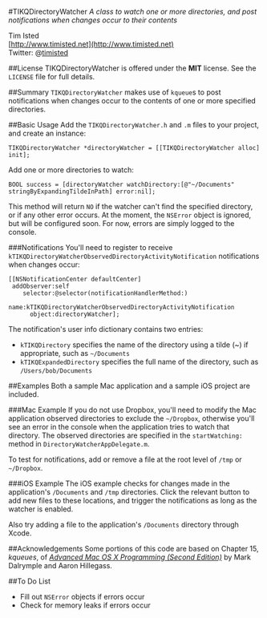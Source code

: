 #TIKQDirectoryWatcher
*A class to watch one or more directories, and post notifications when changes occur to their contents*  

Tim Isted  
[http://www.timisted.net](http://www.timisted.net)  
Twitter: @[timisted](http://twitter.com/timisted)

##License
TIKQDirectoryWatcher is offered under the **MIT** license. See the `LICENSE` file for full details.

##Summary
`TIKQDirectoryWatcher` makes use of `kqueue`s to post notifications when changes occur to the contents of one or more specified directories.

##Basic Usage
Add the `TIKQDirectoryWatcher.h` and `.m` files to your project, and create an instance:

    TIKQDirectoryWatcher *directoryWatcher = [[TIKQDirectoryWatcher alloc] init];

Add one or more directories to watch:

    BOOL success = [directoryWatcher watchDirectory:[@"~/Documents" stringByExpandingTildeInPath] error:nil];

This method will return `NO` if the watcher can't find the specified directory, or if any other error occurs. At the moment, the `NSError` object is ignored, but will be configured soon. For now, errors are simply logged to the console.

###Notifications
You'll need to register to receive `kTIKQDirectoryWatcherObservedDirectoryActivityNotification` notifications when changes occur:

    [[NSNotificationCenter defaultCenter] 
     addObserver:self 
        selector:@selector(notificationHandlerMethod:) 
            name:kTIKQDirectoryWatcherObservedDirectoryActivityNotification 
          object:directoryWatcher];

The notification's user info dictionary contains two entries:

* `kTIKQDirectory` specifies the name of the directory using a tilde (~) if appropriate, such as `~/Documents`
* `kTIKQExpandedDirectory` specifies the full name of the directory, such as `/Users/bob/Documents`

##Examples
Both a sample Mac application and a sample iOS project are included.

###Mac Example
If you do not use Dropbox, you'll need to modify the Mac application observed directories to exclude the `~/Dropbox`, otherwise you'll see an error in the console when the application tries to watch that directory. The observed directories are specified in the `startWatching:` method in `DirectoryWatcherAppDelegate.m`. 

To test for notifications, add or remove a file at the root level of `/tmp` or `~/Dropbox`.

###iOS Example
The iOS example checks for changes made in the application's `/Documents` and `/tmp` directories. Click the relevant button to add new files to these locations, and trigger the notifications as long as the watcher is enabled.

Also try adding a file to the application's `/Documents` directory through Xcode.

##Acknowledgements
Some portions of this code are based on Chapter 15, *kqueues*, of *[Advanced Mac OS X Programming (Second Edition)](http://www.amazon.com/gp/product/0974078514?ie=UTF8&tag=timist-20&linkCode=as2&camp=1789&creative=390957&creativeASIN=0974078514)* by Mark Dalrymple and Aaron Hillegass.

##To Do List
* Fill out `NSError` objects if errors occur
* Check for memory leaks if errors occur